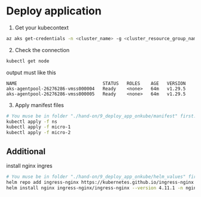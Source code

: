 # Deploy application

1. Get your kubecontext

```bash
az aks get-credentials -n <cluster_name> -g <cluster_resource_group_name>
```

2. Check the connection

```bash
kubectl get node
```

output must like this

```plain
NAME                                STATUS   ROLES    AGE   VERSION
aks-agentpool-26276286-vmss000004   Ready    <none>   64m   v1.29.5
aks-agentpool-26276286-vmss000005   Ready    <none>   64m   v1.29.5
```

3. Apply manifest files

```bash
# You muse be in folder "./hand-on/9_deploy_app_onkube/manifest" first.
kubectl apply -f ns
kubectl apply -f micro-1
kubectl apply -f micro-2
```

## Additional

install nginx ingres

```bash
# You muse be in folder "./hand-on/9_deploy_app_onkube/helm_values" first.
helm repo add ingress-nginx https://kubernetes.github.io/ingress-nginx
helm install nginx ingress-nginx/ingress-nginx --version 4.11.1 -n nginx-ingress -f nginx-ingress.yaml
```
